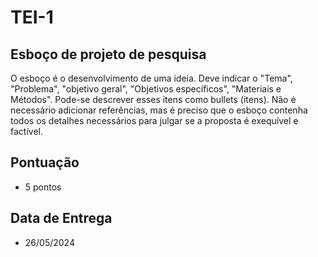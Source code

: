 # TEI-1

## Esboço de projeto de pesquisa

O esboço é o desenvolvimento de uma ideia. Deve indicar o "Tema", "Problema", "objetivo geral", "Objetivos específicos", "Materiais e Métodos". Pode-se descrever esses itens como bullets (itens). Não é necessário adicionar referências, mas é preciso que o esboço contenha todos os detalhes necessários para julgar se a proposta é exequível e factível.

## Pontuação

* 5 pontos

## Data de Entrega

* 26/05/2024
